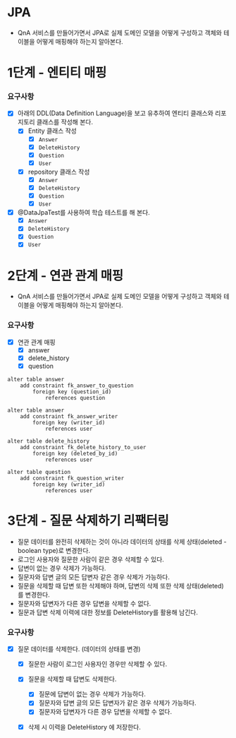 # JPA

- QnA 서비스를 만들어가면서 JPA로 실제 도메인 모델을 어떻게 구성하고 객체와 테이블을 어떻게 매핑해야 하는지 알아본다.

# 1단계 - 엔티티 매핑

### 요구사항

- [X] 아래의 DDL(Data Definition Language)을 보고 유추하여 엔티티 클래스와 리포지토리 클래스를 작성해 본다.
    - [X] Entity 클래스 작성
        - [X] `Answer`
        - [X] `DeleteHistory`
        - [X] `Question`
        - [X] `User`
    - [X] repository 클래스 작성
        - [X] `Answer`
        - [X] `DeleteHistory`
        - [X] `Question`
        - [X] `User`
- [X] @DataJpaTest를 사용하여 학습 테스트를 해 본다.
    - [X] `Answer`
    - [X] `DeleteHistory`
    - [X] `Question`
    - [X] `User`

# 2단계 - 연관 관계 매핑

- QnA 서비스를 만들어가면서 JPA로 실제 도메인 모델을 어떻게 구성하고 객체와 테이블을 어떻게 매핑해야 하는지 알아본다.

### 요구사항

- [X] 연관 관계 매핑
    - [X] answer
    - [X] delete_history
    - [X] question

``` h2
alter table answer
    add constraint fk_answer_to_question
        foreign key (question_id)
            references question

alter table answer
    add constraint fk_answer_writer
        foreign key (writer_id)
            references user

alter table delete_history
    add constraint fk_delete_history_to_user
        foreign key (deleted_by_id)
            references user

alter table question
    add constraint fk_question_writer
        foreign key (writer_id)
            references user
```

# 3단계 - 질문 삭제하기 리팩터링

- 질문 데이터를 완전히 삭제하는 것이 아니라 데이터의 상태를 삭제 상태(deleted - boolean type)로 변경한다.
- 로그인 사용자와 질문한 사람이 같은 경우 삭제할 수 있다.
- 답변이 없는 경우 삭제가 가능하다.
- 질문자와 답변 글의 모든 답변자 같은 경우 삭제가 가능하다.
- 질문을 삭제할 때 답변 또한 삭제해야 하며, 답변의 삭제 또한 삭제 상태(deleted)를 변경한다.
- 질문자와 답변자가 다른 경우 답변을 삭제할 수 없다.
- 질문과 답변 삭제 이력에 대한 정보를 DeleteHistory를 활용해 남긴다.

### 요구사항
- [X] 질문 데이터를 삭제한다. (데이터의 상태를 변경)
  - [X] 질문한 사람이 로그인 사용자인 경우만 삭제할 수 있다.
  - [X] 질문을 삭제할 때 답변도 삭제한다.
    - [X] 질문에 답변이 없는 경우 삭제가 가능하다.
    - [X] 질문자와 답변 글의 모든 답변자가 같은 경우 삭제가 가능하다.
    - [X] 질문자와 답변자가 다른 경우 답변을 삭제할 수 없다.
  - [X] 삭제 시 이력을 DeleteHistory 에 저장한다.
  
